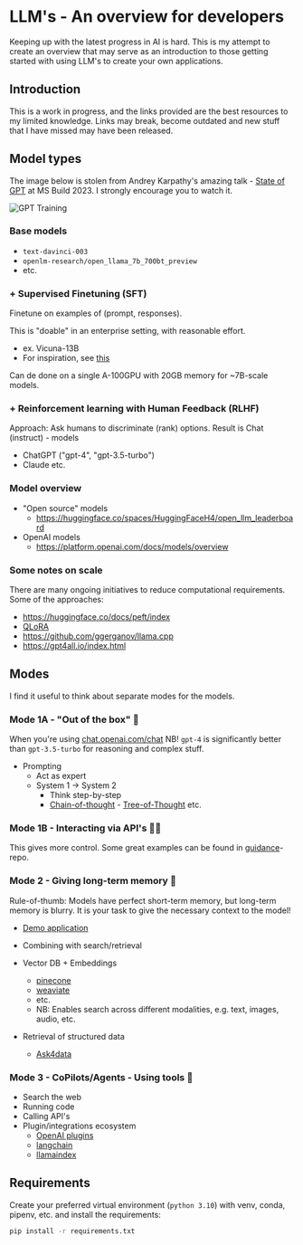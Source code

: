 # LLM's - An overview for developers

Keeping up with the latest progress in AI is hard. 
This is my attempt to create an overview that may serve as an introduction to those getting started with using LLM's to create your own applications. 

## Introduction

This is a work in progress, and the links provided are the best resources to my limited knowledge.
Links may break, become outdated and new stuff that I have missed may have been released.

## Model types

The image below is stolen from Andrey Karpathy's amazing talk - [State of GPT]() at MS Build 2023.
I strongly encourage you to watch it.

![GPT Training](https://github.com/thomasht86/llm-meetup/assets/24563696/e7a6fc7e-dc72-4dce-852a-59ac31936708)

### Base models

- `text-davinci-003`
- `openlm-research/open_llama_7b_700bt_preview`
- etc.
  
### + Supervised Finetuning (SFT) 

Finetune on examples of (prompt, responses).

This is "doable" in an enterprise setting, with reasonable effort.

- ex. Vicuna-13B
- For inspiration, see [this](https://modal.com/docs/guide/slack-finetune)

Can de done on a single A-100GPU with 20GB memory for ~7B-scale models.

### + Reinforcement learning with Human Feedback (RLHF)

Approach: Ask humans to discriminate (rank) options.
Result is Chat (instruct) - models

- ChatGPT ("gpt-4", "gpt-3.5-turbo")
- Claude etc.

### Model overview

- "Open source" models
  - https://huggingface.co/spaces/HuggingFaceH4/open_llm_leaderboard
- OpenAI models
  - https://platform.openai.com/docs/models/overview

### Some notes on scale

There are many ongoing initiatives to reduce computational requirements.
Some of the approaches:

- https://huggingface.co/docs/peft/index
- [QLoRA](https://arxiv.org/abs/2305.14314)
- https://github.com/ggerganov/llama.cpp
- https://gpt4all.io/index.html

## Modes

I find it useful to think about separate modes for the models. 

### Mode 1A - "Out of the box" 💬

When you're using [chat.openai.com/chat](chat.openai.com/chat)
NB! `gpt-4` is significantly better than `gpt-3.5-turbo` for reasoning and complex stuff.

- Prompting
  - Act as expert
  - System 1 -> System 2
    - Think step-by-step
    - [Chain-of-thought](https://arxiv.org/abs/2201.11903) - [Tree-of-Thought](https://arxiv.org/abs/2305.08291) etc.
  
### Mode 1B - Interacting via API's 👩‍💻

This gives more control.
Some great examples can be found in [guidance](https://github.com/microsoft/guidance)-repo.

### Mode 2 - Giving long-term memory 🧠

Rule-of-thumb: Models have perfect short-term memory, but long-term memory is blurry.
It is your task to give the necessary context to the model!

- [Demo application](https://npd.fabriqai.com/)
- Combining with search/retrieval
- Vector DB + Embeddings
  - [pinecone](https://www.pinecone.io/)
  - [weaviate](https://weaviate.io/)
  - etc.
  - NB: Enables search across different modalities, e.g. text, images, audio, etc.

- Retrieval of structured data
  - [Ask4data](https://databutton.com/v/3po3yed0)

### Mode 3 - CoPilots/Agents - Using tools 🔧

- Search the web
- Running code
- Calling API's
- Plugin/integrations ecosystem
  - [OpenAI plugins](https://platform.openai.com/docs/plugins/introduction)
  - [langchain](https://docs.langchain.com/docs/)
  - [llamaindex](https://gpt-index.readthedocs.io/en/latest/index.html)

## Requirements

Create your preferred virtual environment (`python 3.10`) with venv, conda, pipenv, etc. and install the requirements:

```bash
pip install -r requirements.txt
```
